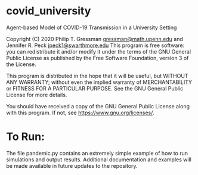 # covid_university
Agent-based Model of COVID-19 Transmission in a University Setting

Copyright (C) 2020 Philip T. Gressman <gressman@math.upenn.edu> and Jennifer R. Peck <jpeck1@swarthmore.edu>
This program is free software: you can redistribute it and/or modify
it under the terms of the GNU General Public License as published by
the Free Software Foundation, version 3 of the License.

This program is distributed in the hope that it will be useful,
but WITHOUT ANY WARRANTY; without even the implied warranty of
MERCHANTABILITY or FITNESS FOR A PARTICULAR PURPOSE.  See the
GNU General Public License for more details.

You should have received a copy of the GNU General Public License
along with this program.  If not, see <https://www.gnu.org/licenses/>.


# To Run:
The file pandemic.py contains an extremely simple example of how to run simulations and output results. Additional documentation and examples will be made available in future updates to the repository.
